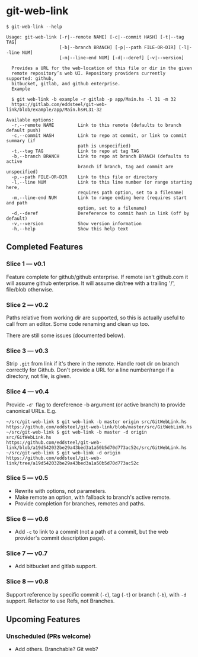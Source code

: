 # git-web-link

``` shell
$ git-web-link --help

Usage: git-web-link [-r|--remote NAME] [-c|--commit HASH] [-t|--tag TAG]
                    [-b|--branch BRANCH] [-p|--path FILE-OR-DIR] [-l|--line NUM]
                    [-m|--line-end NUM] [-d|--deref] [-v|--version]

  Provides a URL for the web-location of this file or dir in the given
  remote repository’s web UI. Repository providers currently supported: github,
  bitbucket, gitlab, and github enterprise.
  Example

  $ git web-link -b example -r gitlab -p app/Main.hs -l 31 -m 32
  https://gitlab.com/eddsteel/git-web-link/blob/example/app/Main.hs#L31-32

Available options:
  -r,--remote NAME         Link to this remote (defaults to branch default push)
  -c,--commit HASH         Link to repo at commit, or link to commit summary (if
                           path is unspecified)
  -t,--tag TAG             Link to repo at tag TAG
  -b,--branch BRANCH       Link to repo at branch BRANCH (defaults to active
                           branch if branch, tag and commit are unspecified)
  -p,--path FILE-OR-DIR    Link to this file or directory
  -l,--line NUM            Link to this line number (or range starting here,
                           requires path option, set to a filename)
  -m,--line-end NUM        Link to range ending here (requires start and path
                           option, set to a filename)
  -d,--deref               Dereference to commit hash in link (off by default)
  -v,--version             Show version information
  -h,--help                Show this help text
```

## Completed Features

### Slice 1 — v0.1

Feature complete for github/github enterprise. If remote isn't
github.com it will assume github enterprise. It will assume dir/tree
with a trailing '/', file/blob otherwise.

### Slice 2 — v0.2

Paths relative from working dir are supported, so this is actually
useful to call from an editor. Some code renaming and clean up too.

There are still some issues (documented below).

### Slice 3 — v0.3

Strip `.git` from link if it's there in the remote.
Handle root dir on branch correctly for Github.
Don't provide a URL for a line number/range if a directory, not file, is given.

### Slice 4 — v0.4

Provide `-d'` flag to dereference -b argument (or active branch) to provide canonical URLs. E.g.

```
~/src/git-web-link $ git web-link -b master origin src/GitWebLink.hs
https://github.com/eddsteel/git-web-link/blob/master/src/GitWebLink.hs
~/src/git-web-link $ git web-link -b master -d origin src/GitWebLink.hs
https://github.com/eddsteel/git-web-link/blob/a19d542032be29a43bed3a1a50b5d70d773ac52c/src/GitWebLink.hs
~/src/git-web-link $ git web-link -d origin
https://github.com/eddsteel/git-web-link/tree/a19d542032be29a43bed3a1a50b5d70d773ac52c
```

### Slice 5 — v0.5

- Rewrite with options, not parameters.
- Make remote an option, with fallback to branch's active remote.
- Provide completion for branches, remotes and paths.

### Slice 6 — v0.6

- Add `-c` to link to a commit (not a path _at_ a commit, but the web provider's commit description page).

### Slice 7  — v0.7

- Add bitbucket and gitlab support.

### Slice 8 — v0.8

Support reference by specific commit (`-c`), tag (`-t`) or branch (`-b`), with `-d` support. Refactor to use Refs, not Branches.

## Upcoming Features

### Unscheduled (PRs welcome)

- Add others. Branchable? Git web?
